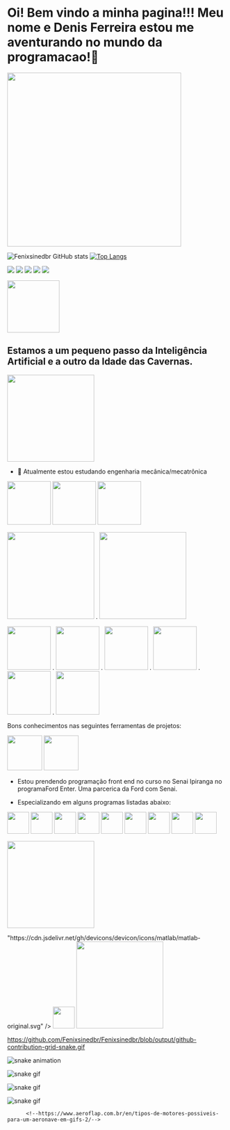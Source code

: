 <h1><strong></strong>Oi! Bem vindo a minha pagina!!!
Meu nome e Denis Ferreira estou me aventurando no mundo da programacao!👋</h1>


<img height="400" src="https://1.bp.blogspot.com/-V_7x-oyjnTE/XuoxodZw7eI/AAAAAAAA21s/lYCrbkhOiKUBvgsvnB_F3XXPEHliAC9OgCLcBGAsYHQ/s1600/Terminator.gif"/> 

![Fenixsinedbr GitHub stats](https://github-readme-stats.vercel.app/api?username=Fenixsinedbr&show_icons=true&theme=dracula)  [![Top Langs](https://github-readme-stats.vercel.app/api/top-langs/?username=Fenixsinedbr&layout=donut&icons=true&theme=dracula)](https://github.com/anuraghazra/github-readme-stats)

<!-- 👯 Posso colaborar com atividades de pesquisas e projetos
- 🤔 Tenho especializações em atividades relacionadas a usinagem e mecânica automotiva e química
- 💬 Ask me about ...
- 📫 dns_br@outlook.com
- 😄 Pronouns: ...
- ⚡ Fun fact: ...
-->

<a href="https://www.linkedin.com/in/denis-ferreira-de-lima-83954950" targuet="_blank"><img src= "https://img.shields.io/badge/LinkedIn-0077B5?style=for-the-badge&logo=linkedin&logoColor=white"  target="_blank"></a>
<a href="https://www.facebook.com/sinedbr/" targuet="_blank"><img src="https://img.shields.io/badge/Facebook-1877F2?style=for-the-badge&logo=facebook&logoColor=white" target="_blank"></a>
<a href="https://www.instagram.com/sinedbr/" targuet="_blank"><img src= "https://img.shields.io/badge/Instagram-E4405F?style=for-the-badge&logo=instagram&logoColor=white"  target="_blank"></a>
<a href="https://www.tiktok.com/@fenixd.f.l" targuet="_blank"><img src= "https://img.shields.io/badge/TikTok-000000?style=for-the-badge&logo=tiktok&logoColor=white"  target="_blank"></a>
<a href="https://api.whatsapp.com/send?phone=05511986490403" targuet="_blank"><img src= "https://img.shields.io/badge/WhatsApp-25D366?style=for-the-badge&logo=whatsapp&logoColor=white"  target="_blank"></a>
<!-- https://www.tiktok.com/@fenixd.f.l
<a href="https://about.me/ " targuet="_blank"><img src= "https://img.shields.io/badge/website-000000?style=for-the-badge&logo=About.me&logoColor=white"  target="_blank"></a>
<a href="  " targuet="_blank"><img src= " "  target="_blank"></a>
<a href="  " targuet="_blank"><img src= " "  target="_blank"></a>-

https://dev.to/envoy_/150-badges-for-github-pnk
https://github.com/anuraghazra/github-readme-stats#themes
https://www.youtube.com/watch?v=TsaLQAetPLU
https://shields.io/badges




**Fenixsinedbr/Fenixsinedbr** is a ✨ _special_ ✨ repository because its `README.md` (this file) appears on your GitHub profile.
-->

 <img height="120" src="https://media.tenor.com/FZ5imdgkuhAAAAAd/%D0%BA%D0%BE%D0%BD%D1%91%D0%BA%D0%B3%D0%BE%D1%80%D0%B1%D1%83%D0%BD%D0%BE%D0%BA-konik-garbusek.gif"/><h2>Estamos a um pequeno passo da Inteligência Artificial e a outro da Idade das Cavernas.</h2>

<img height="200" src="https://i.gifer.com/3jaE.gif"/> 

- 🔭 Atualmente estou estudando engenharia mecânica/mecatrônica
  
<img height="100" src="https://i.pinimg.com/originals/75/1b/72/751b72d5b429b4fc282008b409360111.png"/> <img height="100" src="https://assets.robots.com/general/Recon_Cleaning-3-Robots.gif"/> <img height="100" src="https://www.pngmart.com/files/21/Internet-Of-Things-IOT-Vector-PNG-Picture.png"/>

<img height="200" src="https://media1.giphy.com/media/bipt5QgygusA8/giphy.gif?cid=6c09b952skuqgh4lil2fwu7fspwoziz1i56kh5v0ey78tocc&ep=v1_gifs_search&rid=giphy.gif&ct=g"/>  .  <img height="200" src="https://lh3.ggpht.com/-a1aCWvw81bk/Ul8gQvMVuyI/AAAAAAAAPVQ/mhfGBlub-pY/Motor%252520em%252520Funcionamento%25255B18%25255D.gif?imgmax=800"/>


<img height="100" src="https://i.pinimg.com/originals/e1/91/88/e191887bc754c0833c5b8c0a8d7bd03b.gif"/>  .  <img height="100" src="https://steamuserimages-a.akamaihd.net/ugc/859473551899411058/4564CCD4EBECF2C0CF232E7F7AE01EC2137C0311/?imw=5000&imh=5000&ima=fit&impolicy=Letterbox&imcolor=%23000000&letterbox=false"/>  .  <img height="100" src="https://kaiohdutra.files.wordpress.com/2013/08/turbina-2.gif"/>  .  <img height="100" src="https://j.gifs.com/vp3X6G.gif"/> . <img height="100" src="https://hangarmma.com.br/blog/wp-content/uploads/2019/08/radial.gif"/> . <img height="100" src="https://i.pinimg.com/originals/08/05/e3/0805e36ed5cc742024fe78366a16f100.gif"/>

Bons conhecimentos nas seguintes ferramentas de projetos:

<img height="80" src="https://image.pngaaa.com/347/4290347-middle.png"/> <img height="80" src="https://smartinwi.com/wp-content/uploads/2020/09/autodesk-inventor-logo.png"/>

<!--Cnhecimento nas seguintes linguagens back end:-->

- Estou prendendo programação front end no curso no Senai Ipiranga no programaFord Enter. Uma parcerica  da Ford com Senai.
  
- Especializando em alguns programas listadas abaixo:

<img height="50" src="https://cdn.jsdelivr.net/gh/devicons/devicon/icons/linux/linux-original.svg" />  <img height="50" src="https://cdn.jsdelivr.net/gh/devicons/devicon/icons/github/github-original-wordmark.svg" /> <img height="50" src="https://cdn.jsdelivr.net/gh/devicons/devicon/icons/git/git-original-wordmark.svg" /> 
<img height="50" src="https://cdn.jsdelivr.net/gh/devicons/devicon/icons/html5/html5-original-wordmark.svg" /> 
<img height="50" src="https://cdn.jsdelivr.net/gh/devicons/devicon/icons/css3/css3-original-wordmark.svg" /> <img height="50" src="https://cdn.jsdelivr.net/gh/devicons/devicon/icons/java/java-original-wordmark.svg" />  <img height="50" src="https://cdn.jsdelivr.net/gh/devicons/devicon/icons/javascript/javascript-original.svg" /> <img height="50" src="https://cdn.jsdelivr.net/gh/devicons/devicon/icons/ansible/ansible-original-wordmark.svg" /> 
<img height="50" src="https://cdn.jsdelivr.net/gh/devicons/devicon/icons/canva/canva-original.svg" />
          


<img height="200" src="https://github.com/Fenixsinedbr/Fenixsinedbr/assets/142617009/4e269c90-75ce-49c4-8a73-4abc9405b7a0"/>

  <p><a href="mailto:hege@example.com"><!--hege@example.com--></a></p>
</footer>"https://cdn.jsdelivr.net/gh/devicons/devicon/icons/matlab/matlab-original.svg" /> <img height="50" src="https://cdn.jsdelivr.net/gh/devicons/devicon/icons/python/python-original-wordmark.svg" />

<img height="200" src="https://www.gifs-paradise.com/animations/animated-gifs-eagles-8.gif"/>

https://github.com/Fenixsinedbr/Fenixsinedbr/blob/output/github-contribution-grid-snake.gif

![snake animation](http://github.com/Fenixsinedbr/Fenixsinedbr/blob/output/github-contribution-grid-snake.sgv)

![snake gif](https://github.com/Fenixsinedbr/Snake/blob/output/github-contribution-grid-snake.gif)

![snake gif](https://github.com/Fenixsinedbr/Sneke/blob/output/github-contribution-grid-snake.gif)

![snake gif](https://github.com/Fenixsinedbr/Fenixsinedbr/blob/output/github-contribution-grid-snake.gif)
          


          
          
          <!--https://www.aeroflap.com.br/en/tipos-de-motores-possiveis-para-um-aeronave-em-gifs-2/-->
          
          
          
          
  
 
          
          


          





